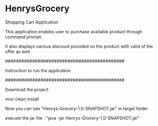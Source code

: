 # HenrysGrocery
Shopping Cart Application

This application enables user to purchase available product through command prompt.

It also displays various discount provided on the product with valid of the offer as well.

############################################

Instruction to run the application

############################################

Download the project

mvn clean install

Now you can see "Henrys-Grocery-1.0-SNAPSHOT.jar" in target folder

execute the jar file : "java -jar Henrys-Grocery-1.0-SNAPSHOT.jar"

